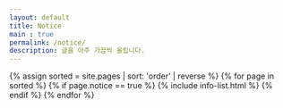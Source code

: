 ```yaml
---
layout: default
title: Notice
main : true
permalink: /notice/
description: 글을 아주 가끔씩 올립니다.
---
```


<div class="container">
  {% assign sorted = site.pages | sort: 'order' | reverse %}
  {% for page in sorted %}
  {% if page.notice == true %}
  {% include info-list.html %}
  {% endif %}
  {% endfor %}
</div>


